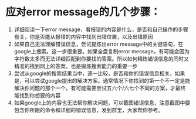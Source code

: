 # 应对error message的几个步骤：

1. 详细阅读一下error message，看报错的内容是什么，是否和自己操作的步骤有关，你是否能从报错的内容中找到出错位置，以及出错原因
2. 如果自己无法理解错误信息，尝试提炼出error message中的关键语句，在google上搜索。这一步很重要。如果全盘复制error message，有可能会因为字符数太多而无法详细匹配到你要找的答案。所以如何精炼错误信息的同时又精准的找到网上的答案，也是锻炼搜索能力的重要一步
3. 尝试从google的搜索结果当中，逐一比较，是否和你的错误信息相关。如果是，可以尝试google提出的解决方案。通常情况下你找到的第一个不一定是能解决你问题的那个一个。有可能需要尝试五六个/六七个不同的方案，才最终能找到你想要的内容
4. 如果google上的内容也无法帮你解决问题，可以截图错误信息，注意截图中要包含你所跑的命令和详细的错误信息，发到群里，大家帮你参考。
